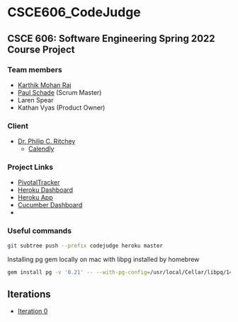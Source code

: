# CSCE606_CodeJudge

## CSCE 606: Software Engineering Spring 2022 Course Project

### Team members

- [Karthik Mohan Raj](https://www.linkedin.com/in/the-raj)
- [Paul Schade](https://people.tamu.edu/~pascha/) (Scrum Master)
- Laren Spear
- Kathan Vyas (Product Owner)

### Client

- [Dr. Philip C. Ritchey](https://people.engr.tamu.edu/pcr/index.html)
  - [Calendly](https://calendly.com/pcr/15-min-office-hours-appointment)

### Project Links

- [PivotalTracker](https://www.pivotaltracker.com/n/projects/2555182)
- [Heroku Dashboard](https://dashboard.heroku.com/apps/csce606-codejudge)
- [Heroku App](https://csce606-codejudge.herokuapp.com)
- [Cucumber Dashboard](https://studio.cucumber.io/projects/317601)
-

### Useful commands

```sh
git subtree push --prefix codejudge heroku master
```

Installing pg gem locally on mac with libpg installed by homebrew

```sh
gem install pg -v '0.21' -- --with-pg-config=/usr/local/Cellar/libpq/14.2/bin/pg_config
```

## Iterations

- [Iteration 0](https://github.com/the-raj/CSCE606_CodeJudge/blob/master/documentation/Spring2022/i0.tar)
